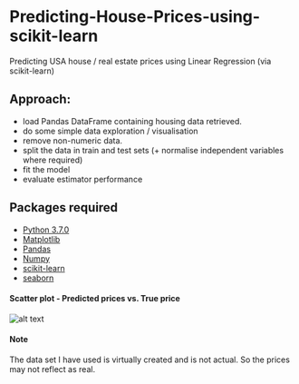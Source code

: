 # Predicting-House-Prices-using-scikit-learn
Predicting USA house / real estate prices using Linear Regression (via scikit-learn)


## Approach:

- load Pandas DataFrame containing housing data retrieved.
- do some simple data exploration / visualisation
- remove non-numeric data.
- split the data in train and test sets (+ normalise independent variables where required) 
- fit the model
- evaluate estimator performance

## Packages required

- [Python 3.7.0](https://www.python.org/downloads/)
- [Matplotlib](https://matplotlib.org/)
- [Pandas](https://pandas.pydata.org/)
- [Numpy](https://docs.scipy.org/doc/)
- [scikit-learn](http://scikit-learn.org/stable/)
- [seaborn](https://seaborn.pydata.org/)



#### Scatter plot - Predicted prices vs. True price

![alt text](https://user-images.githubusercontent.com/29244702/57079640-6439f380-6d0e-11e9-9308-bfdc63cccf3f.png)

#### Note
The data set I have used is virtually created and is not actual. So the prices may not reflect as real.
